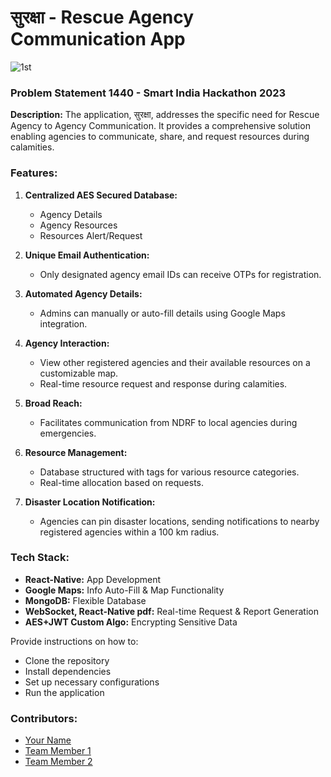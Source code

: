 # सुरक्षा - Rescue Agency Communication App

![1st](https://github.com/shreyas-2046/SIH-Frontend-2/assets/99087302/d594854c-f947-4b2c-8efe-50202ac0ab23)

### Problem Statement 1440 - Smart India Hackathon 2023

**Description:** 
The application, सुरक्षा, addresses the specific need for Rescue Agency to Agency Communication. It provides a comprehensive solution enabling agencies to communicate, share, and request resources during calamities.

### Features:

1. **Centralized AES Secured Database:** 
   - Agency Details
   - Agency Resources
   - Resources Alert/Request

2. **Unique Email Authentication:**
   - Only designated agency email IDs can receive OTPs for registration.

3. **Automated Agency Details:**
   - Admins can manually or auto-fill details using Google Maps integration.

4. **Agency Interaction:**
   - View other registered agencies and their available resources on a customizable map.
   - Real-time resource request and response during calamities.

5. **Broad Reach:**
   - Facilitates communication from NDRF to local agencies during emergencies.

6. **Resource Management:**
   - Database structured with tags for various resource categories.
   - Real-time allocation based on requests.

7. **Disaster Location Notification:**
   - Agencies can pin disaster locations, sending notifications to nearby registered agencies within a 100 km radius.

### Tech Stack:

- **React-Native:** App Development
- **Google Maps:** Info Auto-Fill & Map Functionality
- **MongoDB:** Flexible Database
- **WebSocket, React-Native pdf:** Real-time Request & Report Generation
- **AES+JWT Custom Algo:** Encrypting Sensitive Data


Provide instructions on how to:
- Clone the repository
- Install dependencies
- Set up necessary configurations
- Run the application

### Contributors:

- [Your Name](link_to_your_profile)
- [Team Member 1](link_to_profile)
- [Team Member 2](link_to_profile)


